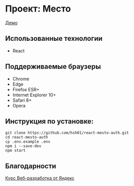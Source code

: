 # Проект: Место

[Демо](https://hsh01.github.io/react-mesto-auth/)

## Использованные технологии

-   React

## Поддерживаемые браузеры

-   Chrome
-   Edge
-   Firefox ESR+
-   Internet Explorer 10+
-   Safari 8+
-   Opera

## Инструкция по установке:

```
git clone https://github.com/hsh01/react-mesto-auth.git
cd react-mesto-auth
cp .env.example .env
npm i --save-dev
npm start
```

## Благодарности

[Курс Веб-разработка от Яндекс](https://practicum.yandex.ru/web/)

